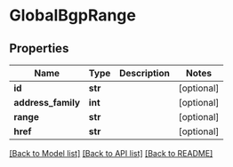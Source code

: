 # GlobalBgpRange


## Properties
Name | Type | Description | Notes
------------ | ------------- | ------------- | -------------
**id** | **str** |  | [optional] 
**address_family** | **int** |  | [optional] 
**range** | **str** |  | [optional] 
**href** | **str** |  | [optional] 

[[Back to Model list]](../README.md#documentation-for-models) [[Back to API list]](../README.md#documentation-for-api-endpoints) [[Back to README]](../README.md)


